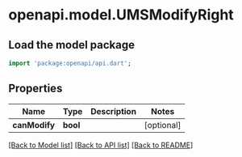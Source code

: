 # openapi.model.UMSModifyRight

## Load the model package
```dart
import 'package:openapi/api.dart';
```

## Properties
Name | Type | Description | Notes
------------ | ------------- | ------------- | -------------
**canModify** | **bool** |  | [optional] 

[[Back to Model list]](../README.md#documentation-for-models) [[Back to API list]](../README.md#documentation-for-api-endpoints) [[Back to README]](../README.md)


